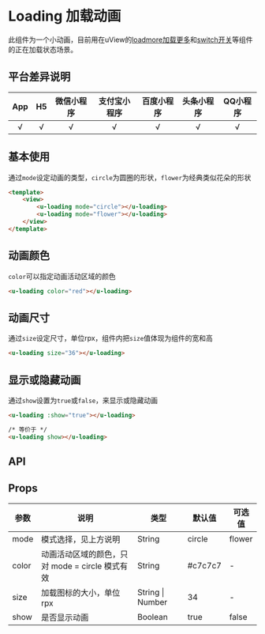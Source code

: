 # Loading 加载动画 <to-api/>

<demo-model url="/pages/componentsB/loading/index"></demo-model>


此组件为一个小动画，目前用在uView的[loadmore加载更多](/zh/components/loadMore.html)和[switch开关](/zh/components/switch.html)等组件的正在加载状态场景。

## 平台差异说明

|App|H5|微信小程序|支付宝小程序|百度小程序|头条小程序|QQ小程序|
|:-:|:-:|:-:|:-:|:-:|:-:|:-:|
|√|√|√|√|√|√|√|

## 基本使用

通过`mode`设定动画的类型，`circle`为圆圈的形状，`flower`为经典类似花朵的形状


```html
<template>
	<view>
		<u-loading mode="circle"></u-loading>
		<u-loading mode="flower"></u-loading>
	</view>
</template>
```

## 动画颜色

`color`可以指定动画活动区域的颜色

```html
<u-loading color="red"></u-loading>
```

## 动画尺寸

通过`size`设定尺寸，单位rpx，组件内把`size`值体现为组件的宽和高

```html
<u-loading size="36"></u-loading>
```

## 显示或隐藏动画

通过`show`设置为`true`或`false`，来显示或隐藏动画

```html
<u-loading :show="true"></u-loading>

/* 等价于 */
<u-loading show></u-loading>
```


## API

## Props

| 参数          | 说明            | 类型            | 默认值             |  可选值   |
|-------------  |---------------- |---------------|------------------ |-------- |
| mode | 模式选择，见上方说明  | String | circle | flower |
| color | 动画活动区域的颜色，只对 mode = circle 模式有效  | String	 | #c7c7c7 | - |
| size |加载图标的大小，单位rpx | String \| Number  | 34 | - |
| show | 是否显示动画 | Boolean  | true | false |


